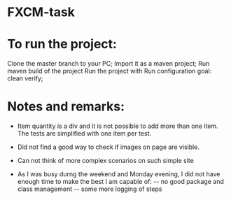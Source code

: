 # FXCM-task
# To run the project:
Clone the master branch to your PC;
Import it as a maven project;
Run maven build of the project
Run the project with Run configuration goal: clean verify;

# Notes and remarks:
* Item quantity is a div and it is not possible to add more than one item. The tests are simplified with one item per test.
* Did not find a good way to check if images on page are visible.
* Can not think of more complex scenarios on such simple site

* As I was busy durng the weekend and Monday evening, I did not have enough time to make the best I am capable of:
-- no good package and class management
-- some more logging of steps
